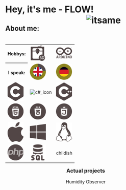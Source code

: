 <body>
  <div align="left">
    <h1>Hey, it's me - <B>FLOW</B>! <img src="https://github.com/flow1990/flow1990/blob/main/Pictures/ich_kreis.png" alt="itsame" width="250" align="right"></h1>
  </div>
  <h2 align="left">About me:</h2>
  <div>
      <table align="left">
          <th>Hobbys:</th>
          <td><img src="https://github.com/flow1990/flow1990/blob/main/Pictures/Icons/3d.png" alt="3D_printing_icon" width="50"></td>
          <td><img src="https://github.com/flow1990/flow1990/blob/main/Pictures/Icons/arduino.png" alt="arduino_icon" width="50"></td>
        <tr>
          <th>I speak:</th>
          <td><img src="https://github.com/flow1990/flow1990/blob/main/Pictures/Icons/english.png" alt="british_flag" width="50"></td>
          <td><img src="https://github.com/flow1990/flow1990/blob/main/Pictures/Icons/german.png" alt="german_glag" width="50"></td>
        </tr>
        <tr>
          <td><img src="https://github.com/flow1990/flow1990/blob/main/Pictures/Icons/c.png" alt="c_icon" width="50"></td>
          <td><img src="https://github.com/flow1990/flow1990/blob/main/Pictures/Icons/c#.png" alt="c#_icon" width="50"></td>
          <td><img src="https://github.com/flow1990/flow1990/blob/main/Pictures/Icons/c++.png" alt="c++_icon" width="50"></td>
        </tr>
        <tr>
          <td><img src="https://github.com/flow1990/flow1990/blob/main/Pictures/Icons/html.png" alt="html_icon" width="50"></td>
          <td><img src="https://github.com/flow1990/flow1990/blob/main/Pictures/Icons/css.png" alt="css_icon" width="50"></td>
          <td><img src="https://github.com/flow1990/flow1990/blob/main/Pictures/Icons/js.png" alt="js_icon" width="50"></td>
        </tr>
        <tr>
          <td><img src="https://github.com/flow1990/flow1990/blob/main/Pictures/Icons/apple.png" alt="apple_icon" width="50"></td>
          <td><img src="https://github.com/flow1990/flow1990/blob/main/Pictures/Icons/windoof.png" alt="windows_icon" width="50"></td>
          <td><img src="https://github.com/flow1990/flow1990/blob/main/Pictures/Icons/linux.webp" alt="linux_icon" width="50"></td>
        </tr>
        <tr>
          <td><img src="https://github.com/flow1990/flow1990/blob/main/Pictures/Icons/php.png" alt="php_icon" width="50"></td>
          <td><img src="https://github.com/flow1990/flow1990/blob/main/Pictures/Icons/sql.png" alt="sql_icon" width="50"></td>
          <td>childish</td>
        </tr>
      </table>
    <div align="middle">
      <h3>Actual projects</h3>
    <dl>
      <dt><a href="https://github.com/flow1990/Humidity_Observer" style="text-decoration: none; font-color:"white">Humidity Observer</a></dt>
      <dd></dd>
    </dl>
    </div>
      </div>

</body>
